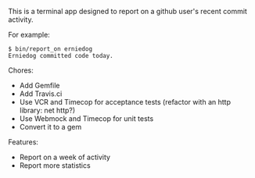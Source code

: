 This is a terminal app designed to report on a github user's recent commit activity.

For example:

```
$ bin/report_on erniedog
Erniedog committed code today.
```

Chores:
- Add Gemfile
- Add Travis.ci
- Use VCR and Timecop for acceptance tests (refactor with an http library: net http?)
- Use Webmock and Timecop for unit tests
- Convert it to a gem

Features:
- Report on a week of activity
- Report more statistics
